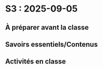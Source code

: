 # S3 : <!-- varexp:begin S3 -->2025-09-05<!-- varexp:end -->

## À préparer avant la classe

## Savoirs essentiels/Contenus

## Activités en classe
